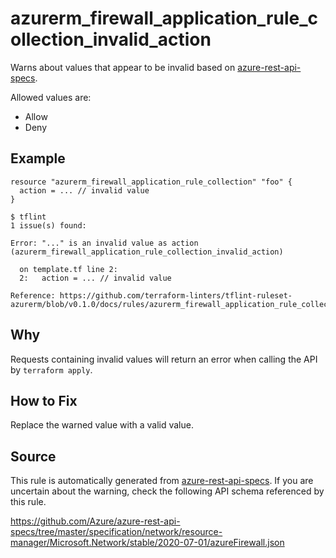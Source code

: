 <!--- This file generated by `tools/apispec-rule-gen/main.go`. DO NOT EDIT --->

# azurerm_firewall_application_rule_collection_invalid_action

Warns about values that appear to be invalid based on [azure-rest-api-specs](https://github.com/Azure/azure-rest-api-specs).

Allowed values are:
- Allow
- Deny

## Example

```hcl
resource "azurerm_firewall_application_rule_collection" "foo" {
  action = ... // invalid value
}
```

```
$ tflint
1 issue(s) found:

Error: "..." is an invalid value as action (azurerm_firewall_application_rule_collection_invalid_action)

  on template.tf line 2:
  2:   action = ... // invalid value

Reference: https://github.com/terraform-linters/tflint-ruleset-azurerm/blob/v0.1.0/docs/rules/azurerm_firewall_application_rule_collection_invalid_action.md

```

## Why

Requests containing invalid values will return an error when calling the API by `terraform apply`.

## How to Fix

Replace the warned value with a valid value.

## Source

This rule is automatically generated from [azure-rest-api-specs](https://github.com/Azure/azure-rest-api-specs). If you are uncertain about the warning, check the following API schema referenced by this rule.

https://github.com/Azure/azure-rest-api-specs/tree/master/specification/network/resource-manager/Microsoft.Network/stable/2020-07-01/azureFirewall.json
